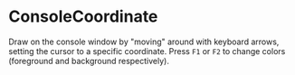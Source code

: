 
# ConsoleCoordinate

Draw on the console window by "moving" around with keyboard arrows, setting the cursor to a specific coordinate.
Press `F1` or `F2` to change colors (foreground and background respectively).
